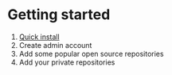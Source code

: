 # Getting started

1. [Quick install](quickstart-install.md)
1. Create admin account
1. Add some popular open source repositories
1. Add your private repositories
